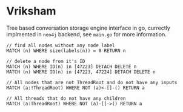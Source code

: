 # Vriksham

Tree based conversation storage engine interface in go, currectly implmented in `neo4j` backend, see `main.go` for more
information.


```cypher
// find all nodes without any node label
MATCH (n) WHERE size(labels(n)) = 0 RETURN n

// delete a node from it's ID
MATCH (n) WHERE ID(n) in [47223] DETACH DELETE n
MATCH (n) WHERE ID(n) in [47223, 47224] DETACH DELETE n

// All nodes that are not ThreadRoot and do not have any inputs
MATCH (a:!ThreadRoot) WHERE NOT (a)<-[]-() RETURN a

// All threads that do not have any children
MATCH (a:ThreadRoot) WHERE NOT (a)-[]->() RETURN a
```
